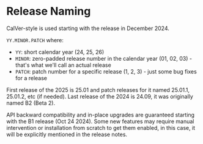 # Release Naming

CalVer-style is used starting with the release in December 2024.

`YY.MINOR.PATCH` where:

- `YY`: short calendar year (24, 25, 26)
- `MINOR`: zero-padded release number in the calendar year (01, 02, 03) - that's what we'll call an actual release
- `PATCH`: patch number for a specific release (1, 2, 3) - just some bug fixes for a release

First release of the 2025 is 25.01 and patch releases for it named 25.01.1, 25.01.2, etc (if needed).
Last release of the 2024 is 24.09, it was originally named B2 (Beta 2).

API backward compatibility and in-place upgrades are guaranteed starting with the B1 release (Oct 24 2024).
Some new features may require manual intervention or installation from scratch to get them enabled, in this case, it
will be explicitly mentioned in the release notes.
